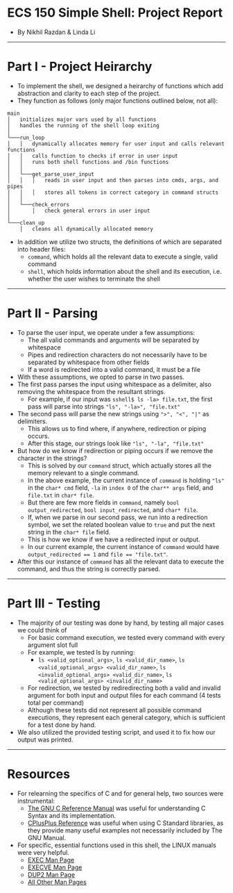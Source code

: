 # ECS 150 Simple Shell: Project Report
- By Nikhil Razdan & Linda Li
***
# Part I - Project Heirarchy
- To implement the shell, we designed a heirarchy of functions which add abstraction 
  and clarity to each step of the project.
- They function as follows (only major functions outlined below, not all):

```
main
│   initializes major vars used by all functions
│   handles the running of the shell loop exiting
│
└───run_loop
│   │   dynamically allocates memory for user input and calls relevant functions
│   │   calls function to checks if error in user input
│   │   runs both shell functions and /bin functions
│   │
│   └───get_parse_user_input
│   │   │   reads in user input and then parses into cmds, args, and pipes
│   │   │   stores all tokens in correct category in command structs
│   │ 
│   └───check_errors
│       │   check general errors in user input
│ 
└───clean_up
    │   cleans all dynamically allocated memory
```
- In addition we utilize two structs, the definitions of which are separated into header files:
  - `command`, which holds all the relevant data to execute a single, valid command
  - `shell`, which holds information about the shell and its execution, i.e. whether the user wishes to terminate the shell
***
# Part II - Parsing
- To parse the user input, we operate under a few assumptions:
  - The all valid commands and arguments will be separated by whitespace
  - Pipes and redirection characters do not necessarily have to be separated by whitespace from other fields
  - If a word is redirected into a valid command, it must be a file
- With these assumptions, we opted to parse in two passes.
- The first pass parses the input using whitespace as a delimiter, also removing the whitespace from the resultant strings.
  - For example, if our input was `sshell$ ls -la> file.txt`, the first pass will parse into strings `"ls", "-la>", "file.txt"`
- The second pass will parse the new strings using `">", "<", "|"` as delimiters.
  - This allows us to find where, if anywhere, redirection or piping occurs.
  - After this stage, our strings look like `"ls", "-la", "file.txt"`
- But how do we know if redirection or piping occurs if we remove the character in the strings?
  - This is solved by our `command` struct, which actually stores all the memory relevant to a single command.
  - In the above example, the current instance of `command` is holding `"ls"` in the `char* cmd` field, `-la`
    in `index 0` of the `char** args` field, and `file.txt` in `char* file`.
  - But there are few more fields in `command`, namely `bool output_redirected`, `bool input_redirected`, and
    `char* file`.
  - If, when we parse in our second pass, we run into a redirection symbol, we set the related boolean value
    to `true` and put the next string in the `char* file` field.
  - This is how we know if we have a redirected input or output.
  - In our current example, the current instance of `command` would have `output_redirected == 1` and `file == "file.txt"`.
- After this our instance of `command` has all the relevant data to execute the command, and thus the string is correctly parsed.
***
# Part III - Testing
- The majority of our testing was done by hand, by testing all major cases we could think of
  - For basic command execution, we tested every command with every argument slot full
  - For example, we tested ls by running:
    - `ls <valid_optional_args>`, `ls <valid_dir_name>`, `ls <valid_optional_args> <valid_dir_name>`, 
      `ls <invalid_optional_args> <valid_dir_name>`, `ls <valid_optional_args> <invalid_dir_name>`
  - For redirection, we tested by rediredirecting both a valid and invalid argument for both input and output 
    files for each command (4 tests total per command) 
  - Although these tests did not represent all possible command executions, they represent each general category,
    which is sufficient for a test done by hand.
- We also utilized the provided testing script, and used it to fix how our output was printed.
***
# Resources
  - For relearning the specifics of C and for general help, two sources were instrumental:
    - [The GNU C Reference Manual](https://www.gnu.org/software/gnu-c-manual/gnu-c-manual.html)
      was useful for understanding C Syntax and its implementation.
    - [CPlusPlus Reference](http://www.cplusplus.com/reference/) was useful when using C Standard libraries, 
      as they provide many useful examples not necessarily included by The GNU Manual.
  - For specific, essential functions used in this shell, the LINUX manuals were very helpful.
    - [EXEC Man Page](http://man7.org/linux/man-pages/man3/exec.3.html)
    - [EXECVE Man Page](http://man7.org/linux/man-pages/man2/execve.2.html)
    - [DUP2 Man Page](http://man7.org/linux/man-pages/man2/dup.2.html)
    - [All Other Man Pages](http://man7.org/linux/man-pages/dir_section_2.html)
